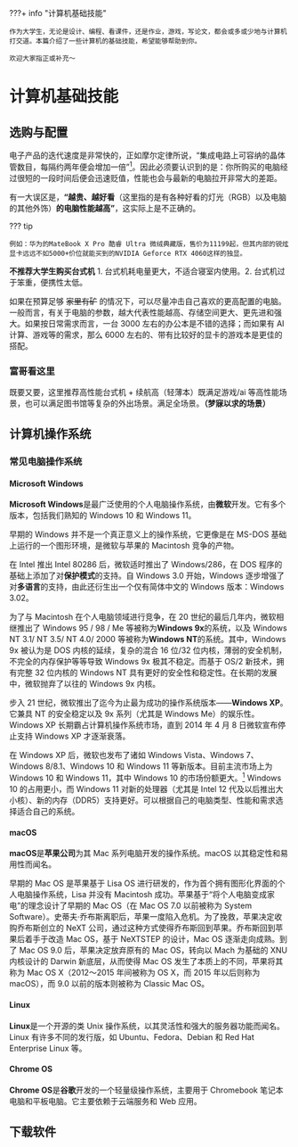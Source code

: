 ???+ info "计算机基础技能"

    作为大学生，无论是设计、编程、看课件，还是作业，游戏，写论文，都会或多或少地与计算机打交道。本篇介绍了一些计算机的基础技能，希望能够帮助到你。

    欢迎大家指正或补充～

# **计算机基础技能**

## 选购与配置

电子产品的迭代速度是非常快的，正如摩尔定律所说，“集成电路上可容纳的晶体管数目，每隔约两年便会增加一倍”[<sup>1</sup>](https://zh.wikipedia.org/zh-hans/%E6%91%A9%E5%B0%94%E5%AE%9A%E5%BE%8B)。因此必须要认识到的是：你所购买的电脑经过很短的一段时间后便会迅速贬值，性能也会与最新的电脑拉开非常大的差距。

有一大误区是，**“越贵、越好看**（这里指的是有各种好看的灯光（RGB）以及电脑的其他外饰）**的电脑性能越高”**，这实际上是不正确的。

??? tip

    例如：华为的MateBook X Pro 酷睿 Ultra 微绒典藏版，售价为11199起，但其内部的锐炫显卡远远不如5000+价位就能买到的NVIDIA Geforce RTX 4060这样的独显。

**不推荐大学生购买台式机** 1. 台式机耗电量更大，不适合寝室内使用。2. 台式机过于笨重，便携性太低。

如果在预算足够 ~~家里有矿~~ 的情况下，可以尽量冲击自己喜欢的更高配置的电脑。一般而言，有关于电脑的参数，越大代表性能越高、存储空间更大、更先进和强大。如果按日常需求而言，一台 3000 左右的办公本是不错的选择；而如果有 AI 计算、游戏等的需求，那么 6000 左右的、带有比较好的显卡的游戏本是更佳的搭配。

### 富哥看这里

既要又要，这里推荐高性能台式机 + 续航高（轻薄本）既满足游戏/ai 等高性能场景，也可以满足图书馆等复杂的外出场景。满足全场景。**（梦寐以求的场景）**

## 计算机操作系统

### 常见电脑操作系统

#### **Microsoft Windows**

**Microsoft Windows**是最广泛使用的个人电脑操作系统，由**微软**开发。它有多个版本，包括我们熟知的 Windows 10 和 Windows 11。

早期的 Windows 并不是一个真正意义上的操作系统，它更像是在 MS-DOS 基础上运行的一个图形环境，是微软与苹果的 Macintosh 竞争的产物。

在 Intel 推出 Intel 80286 后，微软适时推出了 Windows/286，在 DOS 程序的基础上添加了对**保护模式**的支持。自 Windows 3.0 开始，Windows 逐步增强了对**多语言**的支持，由此还衍生出一个仅有简体中文的 Windows 版本：Windows 3.02。

为了与 Macintosh 在个人电脑领域进行竞争，在 20 世纪的最后几年内，微软相继推出了 Windows 95 / 98 / Me 等被称为**Windows 9x**的系统，以及 Windows NT 3.1/ NT 3.5/ NT 4.0/ 2000 等被称为**Windows NT**的系统。其中，Windows 9x 被认为是 DOS 内核的延续，复杂的混合 16 位/32 位内核，薄弱的安全机制，不完全的内存保护等等导致 Windows 9x 极其不稳定。而基于 OS/2 新技术，拥有完整 32 位内核的 Windows NT 具有更好的安全性和稳定性。在长期的发展中，微软抛弃了以往的 Windows 9x 内核。

步入 21 世纪，微软推出了迄今为止最为成功的操作系统版本——**Windows XP**。它兼具 NT 的安全稳定以及 9x 系列（尤其是 Windows Me）的娱乐性。Windows XP 长期霸占计算机操作系统市场，直到 2014 年 4 月 8 日微软宣布停止支持 Windows XP 才逐渐衰落。

在 Windows XP 后，微软也发布了诸如 Windows Vista、Windows 7、Windows 8/8.1、Windows 10 和 Windows 11 等新版本。目前主流市场上为 Windows 10 和 Windows 11，其中 Windows 10 的市场份额更大。[<sup>1</sup>](https://gs.statcounter.com/windows-version-market-share/desktop/worldwide/) Windows 10 的占用更小，而 Windows 11 对新的处理器（尤其是 Intel 12 代及以后推出大小核）、新的内存（DDR5）支持更好。可以根据自己的电脑类型、性能和需求选择适合自己的系统。

#### **macOS**

**macOS**是**苹果公司**为其 Mac 系列电脑开发的操作系统。macOS 以其稳定性和易用性而闻名。

早期的 Mac OS 是苹果基于 Lisa OS 进行研发的，作为首个拥有图形化界面的个人电脑操作系统，Lisa 并没有 Macintosh 成功。苹果基于“将个人电脑变成家电”的理念设计了早期的 Mac OS（在 Mac OS 7.0 以前被称为 System Software）。史蒂夫·乔布斯离职后，苹果一度陷入危机。为了挽救，苹果决定收购乔布斯创立的 NeXT 公司，通过这种方式使得乔布斯回到苹果。乔布斯回到苹果后着手于改造 Mac OS，基于 NeXTSTEP 的设计，Mac OS 逐渐走向成熟。到了 Mac OS 9.0 后，苹果决定放弃原有的 Mac OS，转向以 Mach 为基础的 XNU 内核设计的 Darwin 新底层，从而使得 Mac OS 发生了本质上的不同，苹果将其称为 Mac OS X（2012～2015 年间被称为 OS X，而 2015 年以后则称为 macOS），而 9.0 以前的版本则被称为 Classic Mac OS。

#### **Linux**

**Linux**是一个开源的类 Unix 操作系统，以其灵活性和强大的服务器功能而闻名。Linux 有许多不同的发行版，如 Ubuntu、Fedora、Debian 和 Red Hat Enterprise Linux 等。

#### **Chrome OS**

**Chrome OS**是**谷歌**开发的一个轻量级操作系统，主要用于 Chromebook 笔记本电脑和平板电脑。它主要依赖于云端服务和 Web 应用。

## 下载软件
